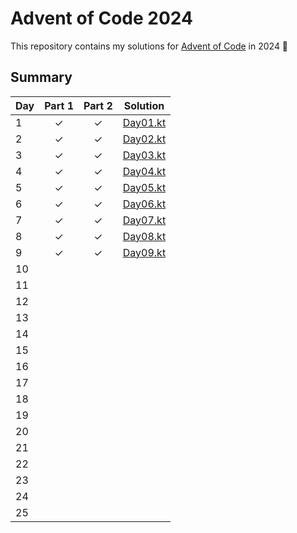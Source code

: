 # Advent of Code 2024

This repository contains my solutions for [Advent of Code](https://adventofcode.com/2024) in 2024 🎄

## Summary

| Day | Part 1 | Part 2 | Solution                       |
|-----|:------:|:------:|--------------------------------|
| 1   |   ✓    |   ✓    | [Day01.kt](src/day01/Day01.kt) |
| 2   |   ✓    |   ✓    | [Day02.kt](src/day02/Day02.kt) |
| 3   |   ✓    |   ✓    | [Day03.kt](src/day03/Day03.kt) |
| 4   |   ✓    |   ✓    | [Day04.kt](src/day04/Day04.kt) |
| 5   |   ✓    |   ✓    | [Day05.kt](src/day05/Day05.kt) |
| 6   |   ✓    |   ✓    | [Day06.kt](src/day06/Day06.kt) |
| 7   |   ✓    |   ✓    | [Day07.kt](src/day07/Day07.kt) |
| 8   |   ✓    |   ✓    | [Day08.kt](src/day08/Day08.kt) |
| 9   |   ✓    |   ✓    | [Day09.kt](src/day09/Day09.kt) |
| 10  |        |        |                                |
| 11  |        |        |                                |
| 12  |        |        |                                |
| 13  |        |        |                                |
| 14  |        |        |                                |
| 15  |        |        |                                |
| 16  |        |        |                                |
| 17  |        |        |                                |
| 18  |        |        |                                |
| 19  |        |        |                                |
| 20  |        |        |                                |
| 21  |        |        |                                |
| 22  |        |        |                                |
| 23  |        |        |                                |
| 24  |        |        |                                |
| 25  |        |        |                                |
